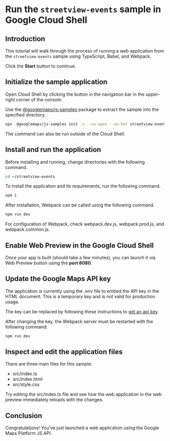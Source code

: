 # Run the `streetview-events` sample in Google Cloud Shell

<walkthrough-tutorial-duration duration="10"/>

## Introduction

This tutorial will walk through the process of running a web application from
the `streetview-events` sample using TypeScript, Babel, and Webpack.

Click the **Start** button to continue.

## Initialize the sample application

Open Cloud Shell by clicking the
<walkthrough-cloud-shell-icon></walkthrough-cloud-shell-icon> button in the
navigation bar in the upper-right corner of the console.

Use the [@googlemaps/js-samples](https://www.npmjs.com/package/@googlemaps/js-samples) package to 
extract the sample into the specified directory.

```bash
npx  @googlemaps/js-samples init -v --no-open --no-hot streetview-events ~/streetview-events
```

The command can also be run outside of the Cloud Shell.

## Install and run the application

Before installing and running, change directories with the following command.

```bash
cd ~/streetview-events
```

To install the application and its requirements, run the following command.

```bash
npm i
```

After installation, Webpack can be called using the following command.

```bash
npm run dev
```

For configuration of Webpack, check
<walkthrough-editor-open-file filePath="streetview-events/webpack.dev.js">webpack.dev.js</walkthrough-editor-open-file>,
<walkthrough-editor-open-file filePath="streetview-events/webpack.prod.js">webpack.prod.js</walkthrough-editor-open-file>,
and
<walkthrough-editor-open-file filePath="streetview-events/webpack.common.js">webpack.common.js</walkthrough-editor-open-file>.

## Enable Web Preview in the Google Cloud Shell

Once your app is built (should take a few minutes), you can launch it via
<walkthrough-spotlight-pointer target="cloudshell" spotlightId="devshell-web-preview-button">Web
Preview button</walkthrough-spotlight-pointer> using the **port 8080**.

## Update the Google Maps API key

The application is currently using the
<walkthrough-editor-open-file filePath="streetview-events/.env">.env</walkthrough-editor-open-file>
file to embed the API key in the HTML document. This is a temporary key and is
not valid for production usage.

The key can be replaced by following these instructions to
[get an api key](https://developers.google.com/maps/documentation/javascript/get-api-key).

After changing the key, the Webpack server must be restarted with the following
command:

```bash
npm run dev
```

## Inspect and edit the application files

There are three main files for this sample:

*   <walkthrough-editor-open-file filePath="streetview-events/src/index.ts">src/index.ts</walkthrough-editor-open-file>
*   <walkthrough-editor-open-file filePath="streetview-events/src/index.html">src/index.html</walkthrough-editor-open-file>
*   <walkthrough-editor-open-file filePath="streetview-events/src/style.css">src/style.css</walkthrough-editor-open-file>

Try editing the <walkthrough-editor-open-file filePath="streetview-events/src/index.ts">src/index.ts</walkthrough-editor-open-file> file and see how the web application in the web preview immediately reloads with the changes.

## Conclusion

<walkthrough-conclusion-trophy></walkthrough-conclusion-trophy>

Congratulations! You've just launched a web application using the Google Maps
Platform JS API.
